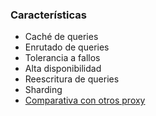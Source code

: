 ### Características

* Caché de queries
* Enrutado de queries
* Tolerancia a fallos
* Alta disponibilidad
* Reescritura de queries
* Sharding
* [Comparativa con otros proxy](https://proxysql.com/compare)
